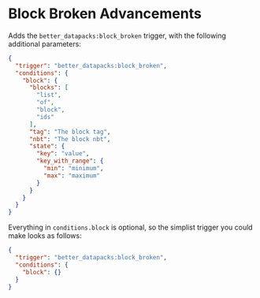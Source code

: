 # Block Broken Advancements
Adds the `better_datapacks:block_broken` trigger, with the following additional parameters:

```json
{
  "trigger": "better_datapacks:block_broken",
  "conditions": {
    "block": {
      "blocks": [
        "list",
        "of",
        "block",
        "ids"
      ],
      "tag": "The block tag",
      "nbt": "The block nbt",
      "state": {
        "key": "value",
        "key_with_range": {
          "min": "minimum",
          "max": "maximum"
        }
      }
    }
  }
}
```

Everything in `conditions.block` is optional, so the simplist trigger you could make looks as follows:
```json
{
  "trigger": "better_datapacks:block_broken",
  "conditions": {
    "block": {}
  }
}
```
